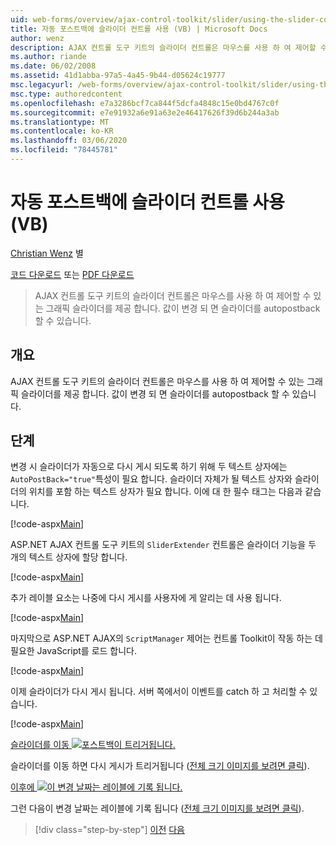 ```yaml
---
uid: web-forms/overview/ajax-control-toolkit/slider/using-the-slider-control-with-auto-postback-vb
title: 자동 포스트백에 슬라이더 컨트롤 사용 (VB) | Microsoft Docs
author: wenz
description: AJAX 컨트롤 도구 키트의 슬라이더 컨트롤은 마우스를 사용 하 여 제어할 수 있는 그래픽 슬라이더를 제공 합니다. 슬라이더를 autopost 하 게 만들 수 있습니다.
ms.author: riande
ms.date: 06/02/2008
ms.assetid: 41d1abba-97a5-4a45-9b44-d05624c19777
msc.legacyurl: /web-forms/overview/ajax-control-toolkit/slider/using-the-slider-control-with-auto-postback-vb
msc.type: authoredcontent
ms.openlocfilehash: e7a3286bcf7ca844f5dcfa4848c15e0bd4767c0f
ms.sourcegitcommit: e7e91932a6e91a63e2e46417626f39d6b244a3ab
ms.translationtype: MT
ms.contentlocale: ko-KR
ms.lasthandoff: 03/06/2020
ms.locfileid: "78445781"
---
```

# <a name="using-the-slider-control-with-auto-postback-vb"></a>자동 포스트백에 슬라이더 컨트롤 사용 (VB)

[Christian Wenz](https://github.com/wenz) 별

[코드 다운로드](https://download.microsoft.com/download/9/3/f/93f8daea-bebd-4821-833b-95205389c7d0/Slider1.vb.zip) 또는 [PDF 다운로드](https://download.microsoft.com/download/b/6/a/b6ae89ee-df69-4c87-9bfb-ad1eb2b23373/slider1VB.pdf)

> AJAX 컨트롤 도구 키트의 슬라이더 컨트롤은 마우스를 사용 하 여 제어할 수 있는 그래픽 슬라이더를 제공 합니다. 값이 변경 되 면 슬라이더를 autopostback 할 수 있습니다.

## <a name="overview"></a>개요

AJAX 컨트롤 도구 키트의 슬라이더 컨트롤은 마우스를 사용 하 여 제어할 수 있는 그래픽 슬라이더를 제공 합니다. 값이 변경 되 면 슬라이더를 autopostback 할 수 있습니다.

## <a name="steps"></a>단계

변경 시 슬라이더가 자동으로 다시 게시 되도록 하기 위해 두 텍스트 상자에는 `AutoPostBack="true"`특성이 필요 합니다. 슬라이더 자체가 될 텍스트 상자와 슬라이더의 위치를 포함 하는 텍스트 상자가 필요 합니다. 이에 대 한 필수 태그는 다음과 같습니다.

[!code-aspx[Main](using-the-slider-control-with-auto-postback-vb/samples/sample1.aspx)]

ASP.NET AJAX 컨트롤 도구 키트의 `SliderExtender` 컨트롤은 슬라이더 기능을 두 개의 텍스트 상자에 할당 합니다.

[!code-aspx[Main](using-the-slider-control-with-auto-postback-vb/samples/sample2.aspx)]

추가 레이블 요소는 나중에 다시 게시를 사용자에 게 알리는 데 사용 됩니다.

[!code-aspx[Main](using-the-slider-control-with-auto-postback-vb/samples/sample3.aspx)]

마지막으로 ASP.NET AJAX의 `ScriptManager` 제어는 컨트롤 Toolkit이 작동 하는 데 필요한 JavaScript를 로드 합니다.

[!code-aspx[Main](using-the-slider-control-with-auto-postback-vb/samples/sample4.aspx)]

이제 슬라이더가 다시 게시 됩니다. 서버 쪽에서이 이벤트를 catch 하 고 처리할 수 있습니다.

[!code-aspx[Main](using-the-slider-control-with-auto-postback-vb/samples/sample5.aspx)]

[슬라이더를 이동 ![포스트백이 트리거됩니다.](using-the-slider-control-with-auto-postback-vb/_static/image2.png)](using-the-slider-control-with-auto-postback-vb/_static/image1.png)

슬라이더를 이동 하면 다시 게시가 트리거됩니다 ([전체 크기 이미지를 보려면 클릭](using-the-slider-control-with-auto-postback-vb/_static/image3.png)).

[이후에 ![이 변경 날짜는 레이블에 기록 됩니다.](using-the-slider-control-with-auto-postback-vb/_static/image5.png)](using-the-slider-control-with-auto-postback-vb/_static/image4.png)

그런 다음이 변경 날짜는 레이블에 기록 됩니다 ([전체 크기 이미지를 보려면 클릭](using-the-slider-control-with-auto-postback-vb/_static/image6.png)).

> [!div class="step-by-step"]
> [이전](databinding-the-slider-control-cs.md)
> [다음](databinding-the-slider-control-vb.md)
